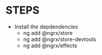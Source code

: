 # STEPS

- Install the depdendencies
  - ng add @ngrx/store
  - ng add @ngrx/store-devtools
  - ng add @ngrx/effects
